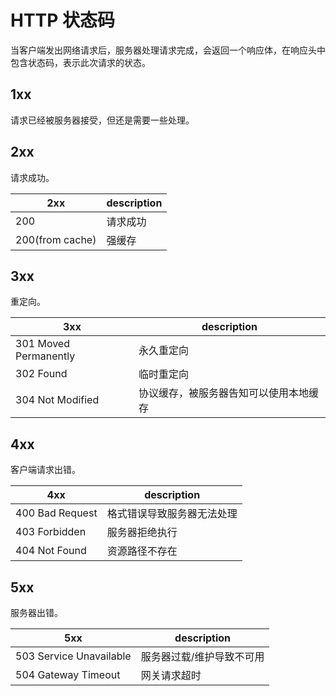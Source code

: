 # HTTP 状态码

当客户端发出网络请求后，服务器处理请求完成，会返回一个响应体，在响应头中包含状态码，表示此次请求的状态。

## 1xx

请求已经被服务器接受，但还是需要一些处理。

## 2xx

请求成功。

|2xx|description|
|-|-|
|200| 请求成功|
|200(from cache)|强缓存|

## 3xx

重定向。

|3xx|description|
|-|-|
|301 Moved Permanently|永久重定向|
|302 Found|临时重定向|
|304 Not Modified|协议缓存，被服务器告知可以使用本地缓存|

## 4xx

客户端请求出错。

|4xx|description|
|-|-|
|400 Bad Request|格式错误导致服务器无法处理|
|403 Forbidden|服务器拒绝执行|
|404 Not Found|资源路径不存在|

## 5xx

服务器出错。

|5xx|description|
|-|-|
|503 Service Unavailable|服务器过载/维护导致不可用|
|504 Gateway Timeout|网关请求超时|
